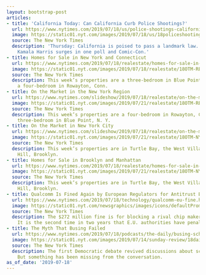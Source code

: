 ```yaml
---
layout: bootstrap-post
articles:
- title: 'California Today: Can California Curb Police Shootings?'
  url: https://www.nytimes.com/2019/07/18/us/police-shootings-california-legislation.html
  image: https://static01.nyt.com/images/2019/07/18/us/18policeshooting/18policeshooting-facebookJumbo-v2.jpg
  source: The New York Times
  description: 'Thursday: California is poised to pass a landmark law. Also: Senator
    Kamala Harris surges in one poll and Comic-Con.'
- title: Homes for Sale in New York and Connecticut
  url: https://www.nytimes.com/2019/07/18/realestate/homes-for-sale-in-new-york-and-connecticut.html
  image: https://static01.nyt.com/images/2019/07/18/realestate/18OTM-REG-slide-FJ35/18OTM-REG-slide-FJ35-facebookJumbo.jpg
  source: The New York Times
  description: This week’s properties are a three-bedroom in Blue Point, N.Y., and
    a four-bedroom in Rowayton, Conn.
- title: On the Market in the New York Region
  url: https://www.nytimes.com/slideshow/2019/07/18/realestate/on-the-market-in-new-york-connecticut.html
  image: https://static01.nyt.com/images/2019/07/21/realestate/18OTM-REG-slide-ZF03/18OTM-REG-slide-ZF03-facebookJumbo.jpg
  source: The New York Times
  description: This week’s properties are a four-bedroom in Rowayton, Conn, and a
    three-bedroom in Blue Point, N. Y.
- title: On the Market in New York City
  url: https://www.nytimes.com/slideshow/2019/07/18/realestate/on-the-market-in-new-york-city.html
  image: https://static01.nyt.com/images/2019/07/21/realestate/18OTM-NYC-slide-H88P/18OTM-NYC-slide-H88P-facebookJumbo.jpg
  source: The New York Times
  description: This week’s properties are in Turtle Bay, the West Village, and Cobble
    Hill, Brooklyn.
- title: Homes for Sale in Brooklyn and Manhattan
  url: https://www.nytimes.com/2019/07/18/realestate/homes-for-sale-in-brooklyn-and-manhattan.html
  image: https://static01.nyt.com/images/2019/07/21/realestate/18OTM-NYC-slide-MGEP/18OTM-NYC-slide-MGEP-facebookJumbo.jpg
  source: The New York Times
  description: This week’s properties are in Turtle Bay, the West Village, and Cobble
    Hill, Brooklyn.
- title: Qualcomm Is Fined Again by European Regulators for Antitrust Behavior
  url: https://www.nytimes.com/2019/07/18/technology/qualcomm-eu-fine.html
  image: https://static01.nyt.com/newsgraphics/images/icons/defaultPromoCrop.png
  source: The New York Times
  description: The $272 million fine is for blocking a rival chip maker from the market.
    It is the second time in two years that E.U. authorities have penalized Qualcomm.
- title: The Myth That Busing Failed
  url: https://www.nytimes.com/2019/07/18/podcasts/the-daily/busing-school-segregation.html
  image: https://static01.nyt.com/images/2019/07/14/sunday-review/18daily-photo/14HannahJones-slide-682P-facebookJumbo.jpg
  source: The New York Times
  description: The first Democratic debate revived discussions about school desegregation.
    But something has been missing from the conversation.
as_of_date: '2019-07-18'
---
```



